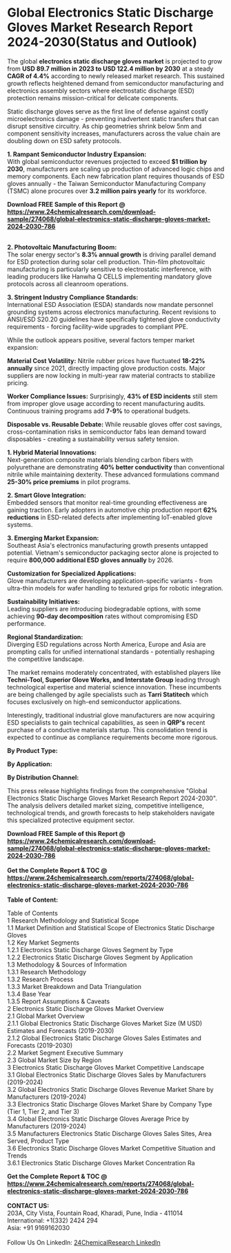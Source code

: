 <h1>Global Electronics Static Discharge Gloves Market Research Report 2024-2030(Status and Outlook)</h1><p>The global <strong>electronics static discharge gloves market</strong> is projected to grow from <strong>USD 89.7 million in 2023 to USD 122.4 million by 2030</strong> at a steady <strong>CAGR of 4.4%</strong> according to newly released market research. This sustained growth reflects heightened demand from semiconductor manufacturing and electronics assembly sectors where electrostatic discharge (ESD) protection remains mission-critical for delicate components.</p><p>Static discharge gloves serve as the first line of defense against costly microelectronics damage - preventing inadvertent static transfers that can disrupt sensitive circuitry. As chip geometries shrink below 5nm and component sensitivity increases, manufacturers across the value chain are doubling down on ESD safety protocols.</p><p><strong>1. Rampant Semiconductor Industry Expansion:</strong><br>
With global semiconductor revenues projected to exceed <strong>$1 trillion by 2030</strong>, manufacturers are scaling up production of advanced logic chips and memory components. Each new fabrication plant requires thousands of ESD gloves annually - the Taiwan Semiconductor Manufacturing Company (TSMC) alone procures over <strong>3.2 million pairs yearly</strong> for its workforce.</p><div><b>Download FREE Sample of this Report @ 
            <a href="https://www.24chemicalresearch.com/download-sample/274068/global-electronics-static-discharge-gloves-market-2024-2030-786">
            https://www.24chemicalresearch.com/download-sample/274068/global-electronics-static-discharge-gloves-market-2024-2030-786</a></b></div><br><p><strong>2. Photovoltaic Manufacturing Boom:</strong><br>
The solar energy sector's <strong>8.3% annual growth</strong> is driving parallel demand for ESD protection during solar cell production. Thin-film photovoltaic manufacturing is particularly sensitive to electrostatic interference, with leading producers like Hanwha Q CELLS implementing mandatory glove protocols across all cleanroom operations.</p><p><strong>3. Stringent Industry Compliance Standards:</strong><br>
International ESD Association (ESDA) standards now mandate personnel grounding systems across electronics manufacturing. Recent revisions to ANSI/ESD S20.20 guidelines have specifically tightened glove conductivity requirements - forcing facility-wide upgrades to compliant PPE.</p><p>While the outlook appears positive, several factors temper market expansion:</p><p><strong>Material Cost Volatility:</strong> Nitrile rubber prices have fluctuated <strong>18-22% annually</strong> since 2021, directly impacting glove production costs. Major suppliers are now locking in multi-year raw material contracts to stabilize pricing.</p><p><strong>Worker Compliance Issues:</strong> Surprisingly, <strong>43% of ESD incidents</strong> still stem from improper glove usage according to recent manufacturing audits. Continuous training programs add <strong>7-9%</strong> to operational budgets.</p><p><strong>Disposable vs. Reusable Debate:</strong> While reusable gloves offer cost savings, cross-contamination risks in semiconductor fabs lean demand toward disposables - creating a sustainability versus safety tension.</p><p><strong>1. Hybrid Material Innovations:</strong><br>
Next-generation composite materials blending carbon fibers with polyurethane are demonstrating <strong>40% better conductivity</strong> than conventional nitrile while maintaining dexterity. These advanced formulations command <strong>25-30% price premiums</strong> in pilot programs.</p><p><strong>2. Smart Glove Integration:</strong><br>
Embedded sensors that monitor real-time grounding effectiveness are gaining traction. Early adopters in automotive chip production report <strong>62% reductions</strong> in ESD-related defects after implementing IoT-enabled glove systems.</p><p><strong>3. Emerging Market Expansion:</strong><br>
Southeast Asia's electronics manufacturing growth presents untapped potential. Vietnam's semiconductor packaging sector alone is projected to require <strong>800,000 additional ESD gloves annually</strong> by 2026.</p><p><strong>Customization for Specialized Applications:</strong><br>
	Glove manufacturers are developing application-specific variants - from ultra-thin models for wafer handling to textured grips for robotic integration.</p><p><strong>Sustainability Initiatives:</strong><br>
	Leading suppliers are introducing biodegradable options, with some achieving <strong>90-day decomposition</strong> rates without compromising ESD performance.</p><p><strong>Regional Standardization:</strong><br>
	Diverging ESD regulations across North America, Europe and Asia are prompting calls for unified international standards - potentially reshaping the competitive landscape.</p><p>The market remains moderately concentrated, with established players like <strong>Techni-Tool, Superior Glove Works, and Interstate Group</strong> leading through technological expertise and material science innovation. These incumbents are being challenged by agile specialists such as <strong>Tarri Statitech</strong> which focuses exclusively on high-end semiconductor applications.</p><p>Interestingly, traditional industrial glove manufacturers are now acquiring ESD specialists to gain technical capabilities, as seen in <strong>QRP's</strong> recent purchase of a conductive materials startup. This consolidation trend is expected to continue as compliance requirements become more rigorous.</p><p><strong>By Product Type:</strong></p><p><strong>By Application:</strong></p><p><strong>By Distribution Channel:</strong></p><p>This press release highlights findings from the comprehensive "Global Electronics Static Discharge Gloves Market Research Report 2024-2030". The analysis delivers detailed market sizing, competitive intelligence, technological trends, and growth forecasts to help stakeholders navigate this specialized protective equipment sector.</p><div><b>Download FREE Sample of this Report @ 
            <a href="https://www.24chemicalresearch.com/download-sample/274068/global-electronics-static-discharge-gloves-market-2024-2030-786">
            https://www.24chemicalresearch.com/download-sample/274068/global-electronics-static-discharge-gloves-market-2024-2030-786</a></b></div><br><div><b>Get the Complete Report & TOC @ 
            <a href="https://www.24chemicalresearch.com/reports/274068/global-electronics-static-discharge-gloves-market-2024-2030-786">
            https://www.24chemicalresearch.com/reports/274068/global-electronics-static-discharge-gloves-market-2024-2030-786</a></b></div><br>
            <b>Table of Content:</b><p>Table of Contents<br />
1 Research Methodology and Statistical Scope<br />
1.1 Market Definition and Statistical Scope of Electronics Static Discharge Gloves<br />
1.2 Key Market Segments<br />
1.2.1 Electronics Static Discharge Gloves Segment by Type<br />
1.2.2 Electronics Static Discharge Gloves Segment by Application<br />
1.3 Methodology & Sources of Information<br />
1.3.1 Research Methodology<br />
1.3.2 Research Process<br />
1.3.3 Market Breakdown and Data Triangulation<br />
1.3.4 Base Year<br />
1.3.5 Report Assumptions & Caveats<br />
2 Electronics Static Discharge Gloves Market Overview<br />
2.1 Global Market Overview<br />
2.1.1 Global Electronics Static Discharge Gloves Market Size (M USD) Estimates and Forecasts (2019-2030)<br />
2.1.2 Global Electronics Static Discharge Gloves Sales Estimates and Forecasts (2019-2030)<br />
2.2 Market Segment Executive Summary<br />
2.3 Global Market Size by Region<br />
3 Electronics Static Discharge Gloves Market Competitive Landscape<br />
3.1 Global Electronics Static Discharge Gloves Sales by Manufacturers (2019-2024)<br />
3.2 Global Electronics Static Discharge Gloves Revenue Market Share by Manufacturers (2019-2024)<br />
3.3 Electronics Static Discharge Gloves Market Share by Company Type (Tier 1, Tier 2, and Tier 3)<br />
3.4 Global Electronics Static Discharge Gloves Average Price by Manufacturers (2019-2024)<br />
3.5 Manufacturers Electronics Static Discharge Gloves Sales Sites, Area Served, Product Type<br />
3.6 Electronics Static Discharge Gloves Market Competitive Situation and Trends<br />
3.6.1 Electronics Static Discharge Gloves Market Concentration Ra</p><div><b>Get the Complete Report & TOC @ 
            <a href="https://www.24chemicalresearch.com/reports/274068/global-electronics-static-discharge-gloves-market-2024-2030-786">
            https://www.24chemicalresearch.com/reports/274068/global-electronics-static-discharge-gloves-market-2024-2030-786</a></b></div><br><b>CONTACT US:</b><br>
            203A, City Vista, Fountain Road, Kharadi, Pune, India - 411014<br>
            International: +1(332) 2424 294<br>
            Asia: +91 9169162030 <br><br>
            Follow Us On LinkedIn: <a href="https://www.linkedin.com/company/24chemicalresearch/">24ChemicalResearch LinkedIn</a>
